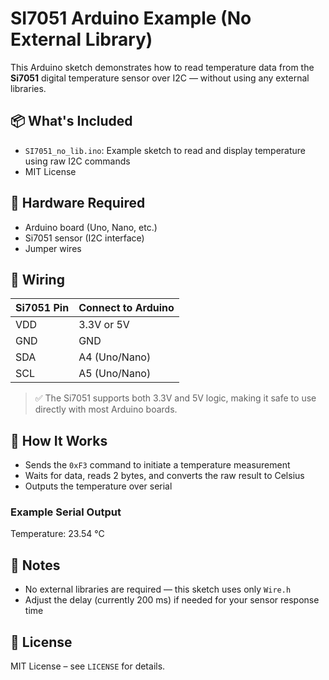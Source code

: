 # SI7051 Arduino Example (No External Library)

This Arduino sketch demonstrates how to read temperature data from the **Si7051** digital temperature sensor over I2C — without using any external libraries.

## 📦 What's Included

- `SI7051_no_lib.ino`: Example sketch to read and display temperature using raw I2C commands
- MIT License

## 🔧 Hardware Required

- Arduino board (Uno, Nano, etc.)
- Si7051 sensor (I2C interface)
- Jumper wires

## 🔌 Wiring

| Si7051 Pin | Connect to Arduino |
|------------|--------------------|
| VDD        | 3.3V or 5V         |
| GND        | GND                |
| SDA        | A4 (Uno/Nano)      |
| SCL        | A5 (Uno/Nano)      |

> ✅ The Si7051 supports both 3.3V and 5V logic, making it safe to use directly with most Arduino boards.

## 🧠 How It Works

- Sends the `0xF3` command to initiate a temperature measurement
- Waits for data, reads 2 bytes, and converts the raw result to Celsius
- Outputs the temperature over serial

### Example Serial Output

Temperature: 23.54 °C

## 🧪 Notes

- No external libraries are required — this sketch uses only `Wire.h`
- Adjust the delay (currently 200 ms) if needed for your sensor response time

## 📜 License

MIT License – see `LICENSE` for details.
